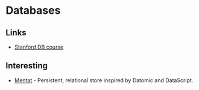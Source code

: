 # Databases
## Links
- [Stanford DB course](https://lagunita.stanford.edu/courses/DB/2014/SelfPaced/about)

## Interesting
- [Mentat](https://github.com/mozilla/mentat) - Persistent, relational store inspired by Datomic and DataScript.
